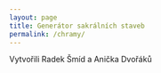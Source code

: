 ```yaml
---
layout: page
title: Generátor sakrálních staveb
permalink: /chramy/
---
```


<!-- STAVBA -->

Vytvořili Radek Šmíd a Anička Dvořáků
